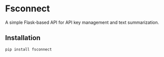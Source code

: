 # Fsconnect

A simple Flask-based API for API key management and text summarization.

## Installation

```bash
pip install fsconnect
